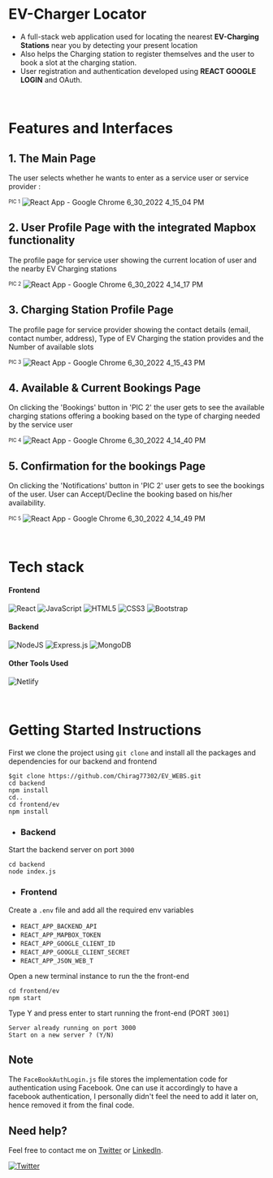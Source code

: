 # EV-Charger Locator

- A full-stack web application used for locating the nearest **EV-Charging Stations** near you by detecting your present location
- Also helps the Charging station to register themselves and the user to book a slot at the charging station. 
- User registration and authentication developed using **REACT GOOGLE LOGIN** and OAuth.
<br />

# Features and Interfaces

   ## 1. The Main Page 
   
   The user selects whether he wants to enter as a service user or service provider :
   
   <sup><sub>PIC 1</sub></sup>
   ![React App - Google Chrome 6_30_2022 4_15_04 PM](https://user-images.githubusercontent.com/69391451/176668054-69644b2c-43f0-4773-b406-bd071eb0a605.png)
                                                            
   
   ## 2. User Profile Page with the integrated Mapbox functionality 
   
   The profile page for service user showing the current location of user and the nearby EV Charging stations
   
   <sup><sub>PIC 2</sub></sup>
   ![React App - Google Chrome 6_30_2022 4_14_17 PM](https://user-images.githubusercontent.com/69391451/176668511-4e50c1c7-6753-4352-b240-b9d19b214efa.png)
                                                               
                                                                
   ## 3. Charging Station Profile Page
   
   The profile page for service provider showing the contact details (email, contact number, address), Type of EV Charging the station provides and the Number of 
   available slots
   
   <sup><sub>PIC 3</sub></sup>
   ![React App - Google Chrome 6_30_2022 4_15_43 PM](https://user-images.githubusercontent.com/69391451/176709723-c9c127a6-8f44-491e-9485-b5f93eb7dc7c.png)
   
   
   ## 4. Available & Current Bookings Page 
   
   On clicking the 'Bookings' button in 'PIC 2' the user gets to see the available charging stations offering a booking based on the type of charging needed by the
   service user 
   
   <sup><sub>PIC 4</sub></sup>
   ![React App - Google Chrome 6_30_2022 4_14_40 PM](https://user-images.githubusercontent.com/69391451/176668652-7420bb7c-e8e3-4e25-8670-0e176329171b.png)
   
   
   ## 5.  Confirmation for the bookings Page
   
   On clicking the 'Notifications' button in 'PIC 2' user gets to see the bookings of the user. User can Accept/Decline the booking based on his/her availability.
   
   <sup><sub>PIC 5</sub></sup>
   ![React App - Google Chrome 6_30_2022 4_14_49 PM](https://user-images.githubusercontent.com/69391451/176668695-b3a24f38-2abf-4d58-9bde-590e6ba1a309.png)
   
<br />

# Tech stack

#### Frontend
![React](https://img.shields.io/badge/react-%2320232a.svg?style=for-the-badge&logo=react&logoColor=%2361DAFB)
![JavaScript](https://img.shields.io/badge/javascript-%23323330.svg?style=for-the-badge&logo=javascript&logoColor=%23F7DF1E)
![HTML5](https://img.shields.io/badge/html5-%23E34F26.svg?style=for-the-badge&logo=html5&logoColor=white)
![CSS3](https://img.shields.io/badge/css3-%231572B6.svg?style=for-the-badge&logo=css3&logoColor=white)
![Bootstrap](https://img.shields.io/badge/bootstrap-%23563D7C.svg?style=for-the-badge&logo=bootstrap&logoColor=white)

#### Backend
![NodeJS](https://img.shields.io/badge/node.js-6DA55F?style=for-the-badge&logo=node.js&logoColor=white) 
![Express.js](https://img.shields.io/badge/express.js-%23404d59.svg?style=for-the-badge&logo=express&logoColor=%2361DAFB)
![MongoDB](https://img.shields.io/badge/MongoDB-%234ea94b.svg?style=for-the-badge&logo=mongodb&logoColor=white)

#### Other Tools Used
![Netlify](https://img.shields.io/badge/netlify-%23000000.svg?style=for-the-badge&logo=netlify&logoColor=#00C7B7)

<br />

# Getting Started Instructions

First we clone the project using ```git clone``` and install all the packages and dependencies for our backend and frontend
```
$git clone https://github.com/Chirag77302/EV_WEBS.git
cd backend
npm install
cd..
cd frontend/ev
npm install
```

- ### Backend

Start the backend server on port ```3000```
```
cd backend
node index.js
```

- ### Frontend

Create a ```.env``` file and add all the required env variables
  - ```REACT_APP_BACKEND_API```
  - ```REACT_APP_MAPBOX_TOKEN```
  - ```REACT_APP_GOOGLE_CLIENT_ID```
  - ```REACT_APP_GOOGLE_CLIENT_SECRET```
  - ```REACT_APP_JSON_WEB_T```

Open a new terminal instance to run the the front-end 
```
cd frontend/ev
npm start
```


Type Y and press enter to start running the front-end (PORT ```3001```)
```
Server already running on port 3000
Start on a new server ? (Y/N)
```

## Note

The ```FaceBookAuthLogin.js``` file stores the implementation code for authentication using Facebook. 
One can use it accordingly to have a facebook authentication, I personally didn't feel the need to add it later on, hence removed it from 
the final code. 

## Need help?

Feel free to contact me on [Twitter](https://twitter.com/Chirag_J7) or [LinkedIn](https://www.linkedin.com/in/chirag-jindal-b411951a0/).

[![Twitter](https://img.shields.io/badge/Twitter-follow-blue.svg?logo=twitter&logoColor=white)](https://twitter.com/Chirag_J7/)
